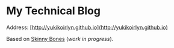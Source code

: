 # My Technical Blog
Address: [http://yukikoirlyn.github.io](http://yukikoirlyn.github.io)

Based on [Skinny Bones](http://mmistakes.github.io/skinny-bones-jekyll/) (*work in progress*).
